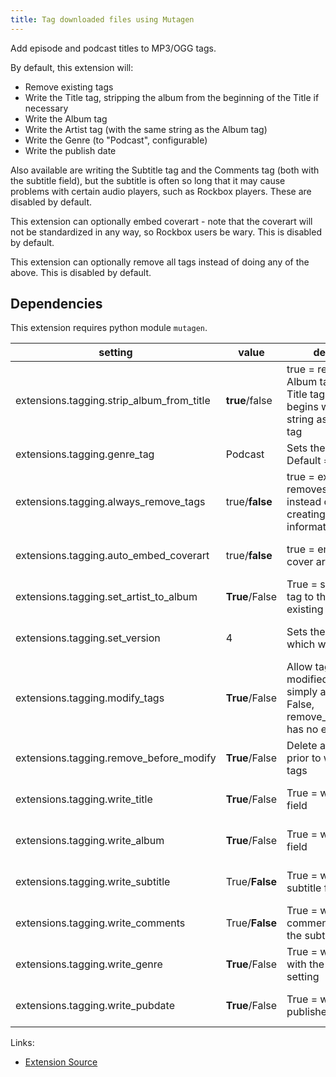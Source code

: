 ```yaml
---
title: Tag downloaded files using Mutagen
---
```


Add episode and podcast titles to MP3/OGG tags.

By default, this extension will:
   - Remove existing tags
   - Write the Title tag, stripping the album from the beginning of the Title if necessary
   - Write the Album tag
   - Write the Artist tag (with the same string as the Album tag)
   - Write the Genre (to "Podcast", configurable)
   - Write the publish date

Also available are writing the Subtitle tag and the Comments tag (both with the
subtitle field), but the subtitle is often so long that it may cause problems with
certain audio players, such as Rockbox players. These are disabled by default.

This extension can optionally embed coverart - note that the coverart will not be
standardized in any way, so Rockbox users be wary. This is disabled by default.

This extension can optionally remove all tags instead of doing any of the above.
This is disabled by default.

## Dependencies

This extension requires python module `mutagen`.

| setting                                      | value      | description                                                                               | version           |
|----------------------------------------------|------------|-------------------------------------------------------------------------------------------|-------------------|
| extensions.tagging.strip\_album\_from\_title | **true**/false | true = removes the Album tag from the Title tag if the Title begins with the same string as the Album tag | all |
| extensions.tagging.genre\_tag                | Podcast    | Sets the Genre tag. Default = Podcast | all |
| extensions.tagging.always\_remove\_tags      | true/**false** | true = extension removes all tags instead of creating/adding tag information              | 3.5.0             |
| extensions.tagging.auto\_embed\_coverart     | true/**false** | true = embed channel cover art in file. | git master branch |
| extensions.tagging.set\_artist\_to\_album    | **True**/False | True = set the Artist tag to the same as the existing Album tag. | git master branch |
| extensions.tagging.set\_version              | 4              | Sets the id3 version which will be written | git master branch |
| extensions.tagging.modify\_tags              | **True**/False | Allow tags to be modified rather than simply added. If set to False, remove\_before\_modify has no effect | git master branch |
| extensions.tagging.remove\_before\_modify    | **True**/False | Delete all existing tags prior to writing new tags | git master branch |
| extensions.tagging.write\_title              | **True**/False | True = write the title field | git master branch |
| extensions.tagging.write\_album              | **True**/False | True = write the album field | git master branch |
| extensions.tagging.write\_subtitle           | True/**False** | True = write the subtitle field | git master branch |
| extensions.tagging.write\_comments           | True/**False** | True = write the comments field (with the subtitle) | git master branch |
| extensions.tagging.write\_genre              | **True**/False | True = write the genre with the genre\_tag setting | git master branch |
| extensions.tagging.write\_pubdate            | **True**/False | True = write the published date | git master branch |



Links:

-   [Extension Source](https://github.com/gpodder/gpodder/blob/master/share/gpodder/extensions/tagging.py)
